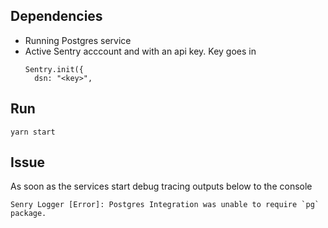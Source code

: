 ## Dependencies

- Running Postgres service
- Active Sentry acccount and with an api key. Key goes in 
  ``` 
  Sentry.init({
    dsn: "<key>",
  ```


## Run

`yarn start`

## Issue 

As soon as the services start debug tracing outputs below to the console
```
Senry Logger [Error]: Postgres Integration was unable to require `pg` package.
```
